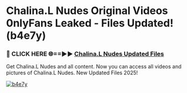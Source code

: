 # Chalina.L Nudes Original Videos 0nlyFans Leaked - Files Updated! (b4e7y)

<h3>🔴 CLICK HERE 🌐==►► <a href="https://tinyurl.com/yc6ubb5a" rel="nofollow">Chalina.L Nudes Updated Files</a></h3>

Get Chalina.L Nudes and all content. Now you can access all videos and pictures of Chalina.L Nudes. New Updated Files 2025!

[![b4e7y](https://i.imgur.com/7eu0CRL.gif)](https://tinyurl.com/yc6ubb5a)
